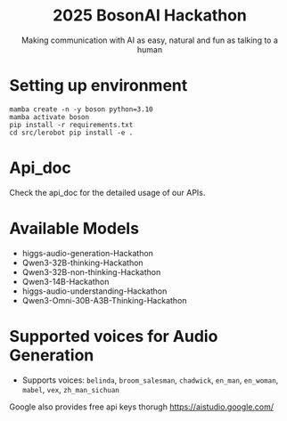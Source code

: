 <h1 align="center">2025 BosonAI Hackathon</h1>

<p align="center">
  Making communication with AI as easy, natural and fun as talking to a human
</p>

# Setting up environment
``mamba create -n -y boson python=3.10``  
``mamba activate boson``  
``pip install -r requirements.txt``  
``cd src/lerobot pip install -e .``



# Api_doc
Check the api_doc for the detailed usage of our APIs.

# Available Models
- higgs-audio-generation-Hackathon
- Qwen3-32B-thinking-Hackathon
- Qwen3-32B-non-thinking-Hackathon
- Qwen3-14B-Hackathon
- higgs-audio-understanding-Hackathon
- Qwen3-Omni-30B-A3B-Thinking-Hackathon

# Supported voices for Audio Generation
- Supports voices: `belinda`, `broom_salesman`, `chadwick`, `en_man`, `en_woman`, `mabel`, `vex`, `zh_man_sichuan`


Google also provides free api keys thorugh https://aistudio.google.com/